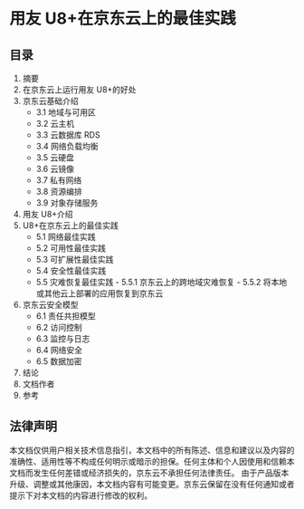 # 用友 U8+在京东云上的最佳实践


## 目录

1. 摘要
2. 在京东云上运行用友 U8+的好处
3. 京东云基础介绍
    - 3.1  地域与可用区
    - 3.2  云主机
    - 3.3  云数据库 RDS
    - 3.4  网络负载均衡
    - 3.5  云硬盘
    - 3.6  云镜像
    - 3.7  私有网络
    - 3.8  资源编排
    - 3.9 对象存储服务
4. 用友 U8+介绍
5. U8+在京东云上的最佳实践
    - 5.1  网络最佳实践
    - 5.2  可用性最佳实践
    - 5.3  可扩展性最佳实践
    - 5.4  安全性最佳实践
    - 5.5  灾难恢复最佳实践
          - 5.5.1  京东云上的跨地域灾难恢复
          - 5.5.2  将本地或其他云上部署的应用恢复到京东云
6. 京东云安全模型
    - 6.1  责任共担模型
    - 6.2  访问控制
    - 6.3  监控与日志
    - 6.4  网络安全
    - 6.5 数据加密
7. 结论
8. 文档作者
9. 参考



## 法律声明

本文档仅供用户相关技术信息指引，本文档中的所有陈述、信息和建议以及内容的准确性、适用性等不构成任何明示或暗示的担保。任何主体和个人因使用和信赖本文档而发生任何差错或经济损失的，京东云不承担任何法律责任。 
由于产品版本升级、调整或其他康因，本文档内容有可能变更。京东云保留在没有任何通知或者提示下对本文档的内容进行修改的权利。 
